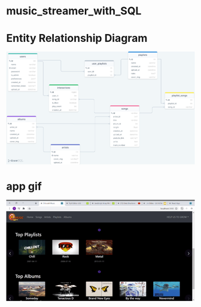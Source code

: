 # music_streamer_with_SQL
# Entity Relationship Diagram
![ERD](./readme-files/erd.png)
 
# app gif
![app-gif](./readme-files/appGif.gif)